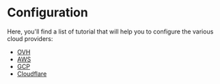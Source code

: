 # Configuration

Here, you'll find a list of tutorial that will help you to configure the various cloud providers:

* [OVH](./ovh.md)
* [AWS](./aws.md)
* [GCP](./gcp.md)
* [Cloudflare](./cloudflare.md)
